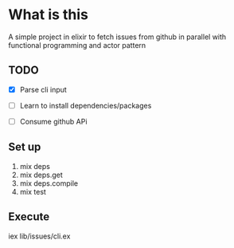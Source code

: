 # What is this

A simple project in elixir to fetch issues from github in parallel with functional programming and actor pattern

## TODO
- [x] Parse cli input
- [ ] Learn to install dependencies/packages
- [ ] Consume github APi


## Set up

1. mix deps
2. mix deps.get
3. mix deps.compile
4. mix test

## Execute
iex lib/issues/cli.ex
